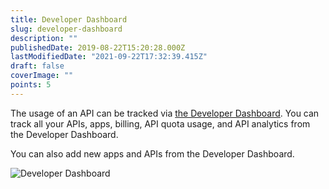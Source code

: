 ```yaml
---
title: Developer Dashboard
slug: developer-dashboard
description: ""
publishedDate: 2019-08-22T15:20:28.000Z
lastModifiedDate: "2021-09-22T17:32:39.415Z"
draft: false
coverImage: ""
points: 5
---
```


The usage of an API can be tracked via [the Developer Dashboard](https://rapidapi.com/developer/dashboard?utm_source=guides.rapidapi.com&utm_medium=DevRel&utm_campaign=DevRel). You can track all your APIs, apps, billing, API quota usage, and API analytics from the Developer Dashboard.

You can also add new apps and APIs from the Developer Dashboard.

![Developer Dashboard](https://raw.githubusercontent.com/RapidAPI/DevRel-Stack-Data/dev/learn/courses/learn-rapidapi-hub-consumer/images/image4.png "Developer Dashboard")
